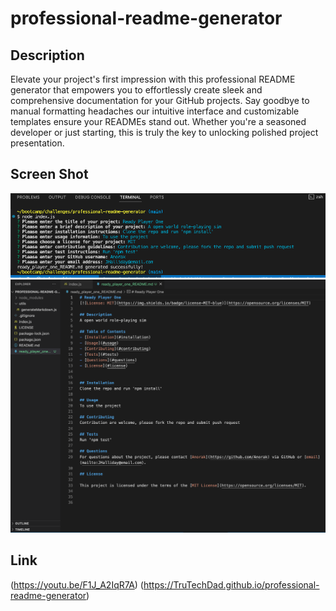 # professional-readme-generator

## Description
Elevate your project's first impression with this professional README generator that empowers you to effortlessly create sleek and comprehensive documentation for your GitHub projects. Say goodbye to manual formatting headaches our intuitive interface and customizable templates ensure your READMEs stand out. Whether you're a seasoned developer or just starting, this is truly the key to unlocking polished project presentation.
## Screen Shot
![Professional readme generator](./screenshots/Readme_gen.png)
![ReadMe](./screenshots/generated-readme.png)
## Link
(https://youtu.be/F1J_A2IqR7A)
(https://TruTechDad.github.io/professional-readme-generator)